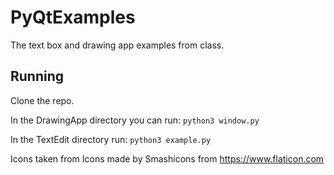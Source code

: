 # PyQtExamples
The text box and drawing app examples from class.


## Running
Clone the repo. 

In the DrawingApp directory you can run:
`python3 window.py`

In the TextEdit directory run:
`python3 example.py`





Icons taken from Icons made by Smashicons from https://www.flaticon.com 
